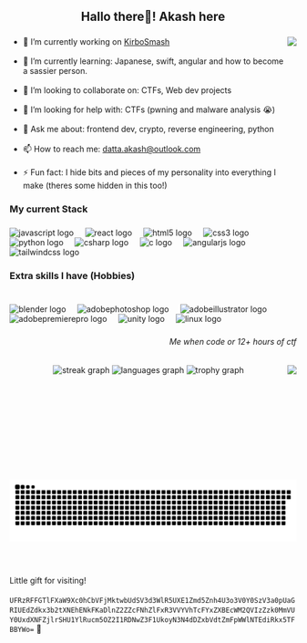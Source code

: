 <h2 align="center">Hallo there👋! Akash here</h2>

###

<img align="right" height="350" src="https://mir-s3-cdn-cf.behance.net/project_modules/1400/57321d71827309.5bd22e2227932.png"  />

###

- 🔭 I’m currently working on [KirboSmash](https://github.com/ShinyACash/KirboSmash)<br><br>
- 🌱 I’m currently learning: Japanese, swift, angular and how to become a sassier person.<br><br>
- 👯 I’m looking to collaborate on: CTFs, Web dev projects<br><br>
- 🤝 I’m looking for help with: CTFs (pwning and malware analysis 😭)<br><br>
- 💬 Ask me about: frontend dev, crypto, reverse engineering, python<br><br>
- 📫 How to reach me: datta.akash@outlook.com<br><br>
- ⚡ Fun fact: I hide bits and pieces of my personality into everything I make (theres some hidden in this too!)

###

<h3 align="left">My current Stack</h3>

###

<div align="left">
  <img src="https://cdn.jsdelivr.net/gh/devicons/devicon/icons/javascript/javascript-original.svg" height="30" alt="javascript logo"  />
  <img width="12" />
  <img src="https://cdn.jsdelivr.net/gh/devicons/devicon/icons/react/react-original.svg" height="30" alt="react logo"  />
  <img width="12" />
  <img src="https://cdn.jsdelivr.net/gh/devicons/devicon/icons/html5/html5-original.svg" height="30" alt="html5 logo"  />
  <img width="12" />
  <img src="https://cdn.jsdelivr.net/gh/devicons/devicon/icons/css3/css3-original.svg" height="30" alt="css3 logo"  />
  <img width="12" />
  <img src="https://cdn.jsdelivr.net/gh/devicons/devicon/icons/python/python-original.svg" height="30" alt="python logo"  />
  <img width="12" />
  <img src="https://cdn.jsdelivr.net/gh/devicons/devicon/icons/csharp/csharp-original.svg" height="30" alt="csharp logo"  />
  <img width="12" />
  <img src="https://cdn.jsdelivr.net/gh/devicons/devicon/icons/c/c-original.svg" height="30" alt="c logo"  />
  <img width="12" />
  <img src="https://cdn.jsdelivr.net/gh/devicons/devicon/icons/angularjs/angularjs-original.svg" height="30" alt="angularjs logo" id="GOOGLE IM COMING FOR YOU" />
  <img width="12" />
  <img src="https://skillicons.dev/icons?i=tailwind" height="30" alt="tailwindcss logo"  />
</div>

###

<h3 align="left">Extra skills I have (Hobbies)</h3>

###

<br clear="both">

<div align="left">
  <img src="https://skillicons.dev/icons?i=blender" height="30" alt="blender logo"  />
  <img width="12" />
  <img src="https://skillicons.dev/icons?i=ps" height="30" alt="adobephotoshop logo"  />
  <img width="12" />
  <img src="https://skillicons.dev/icons?i=ai" height="30" alt="adobeillustrator logo"  />
  <img width="12" />
  <img src="https://skillicons.dev/icons?i=pr" height="30" alt="adobepremierepro logo"  />
  <img width="12" />
  <img src="https://skillicons.dev/icons?i=unity" height="30" alt="unity logo"  />
  <img width="12" />
  <img src="https://cdn.jsdelivr.net/gh/devicons/devicon/icons/linux/linux-original.svg" height="30" alt="linux logo"  />
</div>

###

<h6 align="right">Me when code or 12+ hours of ctf</h6>

###

<img align="right" height="200" src="https://media.tenor.com/fzAQ_TYtK-kAAAAM/kirbo.gif"  />
<!--pls go kirby shopping with me-->


<div align="center">
  <img src="https://streak-stats.demolab.com?user=ShinyACash&locale=en&mode=daily&theme=midnight-purple&hide_border=false&border_radius=5" height="150" alt="streak graph"  />
  <img src="https://github-readme-stats.vercel.app/api/top-langs?username=ShinyACash&locale=en&hide_title=false&layout=compact&card_width=320&langs_count=5&theme=midnight-purple&hide_border=false" height="150" alt="languages graph"  />
  <img src="https://github-profile-trophy.vercel.app?username=ShinyACash&theme=dark_lover&column=3&row=1&margin-w=6&margin-h=3&no-frame=true&no-bg=false" height="150" alt="trophy graph"  />
</div>

###

<br clear="both">

<img src="https://raw.githubusercontent.com/ShinyACash/ShinyACash/output/snake.svg" alt="Snake animation" />

###

<br><br> Little gift for visiting!
<br><br>`UFRzRFFGTlFXaW9Xc0hCbVFjMktwbUdSV3d3WlR5UXE1Zmd5Znh4U3o3V0Y0SzV3a0pUaGRIUEdZdkx3b2tXNEhENkFKaDlnZ2ZZcFNhZlFxR3VVYVhTcFYxZXBEcWM2QVIzZzk0MmVUY0UxdXNFZjlrSHU1YlRucm5OZ2I1RDNwZ3F1UkoyN3N4dDZxbVdtZmFpWWlNTEdiRkx5TFBBYWo=` 👀
